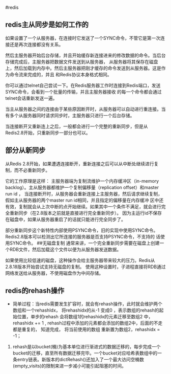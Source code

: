 #redis
## redis主从同步是如何工作的
如果设置了一个从服务器，在连接时它发送了一个SYNC命令，不管它是第一次连接还是再次连接都没有关系。
 
然后主服务器开始后台存储，并且开始缓存新连接进来的修改数据的命令。当后台存储完成后，主服务器把数据文件发送到从服务器，
从服务器将其保存在磁盘上，然后加载到内存中。然后主服务器把刚才缓存的命令发送到从服务器。这是作为命令流来完成的，并且
和Redis协议本身格式相同。
 
你可以通过telnet自己尝试一下。在Redis服务器工作时连接到Redis端口，发送SYNC命令，会看到一个批量的传输，并且主服务器接收
的每一个命令都会通过telnet会话重新发送一遍。
 
当主从服务器之间的连接由于某些原因断开时，从服务器可以自动进行重连接。当有多个从服务器同时请求同步时，主服务器只进行一个后台存储。
 
当连接断开又重新连上之后，一般都会进行一个完整的重新同步，但是从Redis2.8开始，只重新同步一部分也可以。
## 部分从新同步
从Redis 2.8开始，如果遭遇连接断开，重新连接之后可以从中断处继续进行复制，而不必重新同步。
 
它的工作原理是这样：
主服务器端为复制流维护一个内存缓冲区（in-memory backlog）。主从服务器都维护一个复制偏移量（replication offset）和master run id ，
当连接断开时，从服务器会重新连接上主服务器，然后请求继续复制，假如主从服务器的两个master run id相同，并且指定的偏移量在内存缓冲
区中还有效，复制就会从上次中断的点开始继续。如果其中一个条件不满足，就会进行完全重新同步（在2.8版本之前就是直接进行完全重新同步）。
因为主运行id不保存在磁盘中，如果从服务器重启了的话就只能进行完全同步了。
 
部分重新同步这个新特性内部使用PSYNC命令，旧的实现中使用SYNC命令。Redis2.8版本可以检测出它所连接的服务器是否支持PSYNC命令，不支持的
话使用SYNC命令。
##无磁盘复制
通常来讲，一个完全重新同步需要在磁盘上创建一个RDB文件，然后加载这个文件以便为从服务器发送数据。
 
如果使用比较低速的磁盘，这种操作会给主服务器带来较大的压力。Redis从2.8.18版本开始尝试支持无磁盘的复制。
使用这种设置时，子进程直接将RDB通过网络发送给从服务器，不使用磁盘作为中间存储。
## redis的rehash操作
+ 简单过程：当redis需要发生扩容时，就会有rehash操作，此时就会维护两个数组和一个rehashIdx，
将rehashidx的从-1 变成0 ，表示数组的rehash的起始位置，单步的rehash 会将数组1的rehashidx的元素迁移至数组2
中，rehashidx += 1 , rehash过程中添加的元素都会添加的数组2中，后面的不走都是重复的， 知道完成， 将当前使用的数组
重新置为数组2，rehashidx = -1；
1. rehash是以bucket(桶)为基本单位进行渐进式的数据迁移的，每步完成一个bucket的迁移，直至所有数据迁移完毕。一个bucket对应哈希表数组中的一条entry链表。新版本的dictRehash()还加入了一个最大访问空桶数(empty_visits)的限制来进一步减小可能引起阻塞的时间。
    

